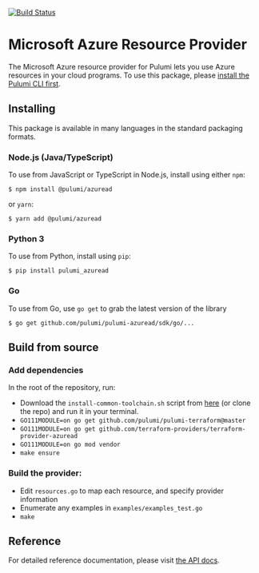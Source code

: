 [![Build Status](https://travis-ci.com/pulumi/pulumi-azuread.svg?token=eHg7Zp5zdDDJfTjY8ejq&branch=master)](https://travis-ci.com/pulumi/pulumi-azuread)

# Microsoft Azure Resource Provider

The Microsoft Azure resource provider for Pulumi lets you use Azure resources in your cloud programs.  To use
this package, please [install the Pulumi CLI first](https://pulumi.io/).

## Installing

This package is available in many languages in the standard packaging formats.

### Node.js (Java/TypeScript)

To use from JavaScript or TypeScript in Node.js, install using either `npm`:

    $ npm install @pulumi/azuread

or `yarn`:

    $ yarn add @pulumi/azuread

### Python 3

To use from Python, install using `pip`:

    $ pip install pulumi_azuread

### Go

To use from Go, use `go get` to grab the latest version of the library

    $ go get github.com/pulumi/pulumi-azuread/sdk/go/...

## Build from source

### Add dependencies

In the root of the repository, run:

- Download the `install-common-toolchain.sh` script from [here](https://github.com/pulumi/scripts/blob/master/ci/install-common-toolchain.sh) (or clone the repo) and run it in your terminal.
- `GO111MODULE=on go get github.com/pulumi/pulumi-terraform@master`
- `GO111MODULE=on go get github.com/terraform-providers/terraform-provider-azuread`
- `GO111MODULE=on go mod vendor`
- `make ensure`

### Build the provider:

- Edit `resources.go` to map each resource, and specify provider information
- Enumerate any examples in `examples/examples_test.go`
- `make`

## Reference

For detailed reference documentation, please visit [the API docs][1].


[1]: https://pulumi.io/reference/pkg/nodejs/@pulumi/azuread/index.html
